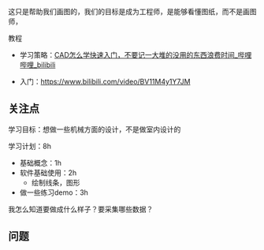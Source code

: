这只是帮助我们画图的，我们的目标是成为工程师，是能够看懂图纸，而不是画图师，

教程

- 学习策略：[CAD怎么学快速入门，不要记一大堆的没用的东西浪费时间_哔哩哔哩_bilibili](https://www.bilibili.com/video/BV1xT411z7bL/?spm_id_from=333.337.search-card.all.click&vd_source=522153461914a766fc002cc8619314e4)

- 入门：https://www.bilibili.com/video/BV11M4y1Y7JM

  





## 关注点

学习目标：想做一些机械方面的设计，不是做室内设计的

学习计划：8h

- 基础概念：1h
- 软件基础使用：2h
  - 绘制线条，图形
- 做一些练习demo：3h



我怎么知道要做成什么样子？要采集哪些数据？





## 问题



